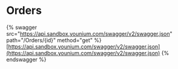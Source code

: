 # Orders

{% swagger src="https://api.sandbox.younium.com/swagger/v2/swagger.json" path="/Orders/{id}" method="get" %}
[https://api.sandbox.younium.com/swagger/v2/swagger.json](https://api.sandbox.younium.com/swagger/v2/swagger.json)
{% endswagger %}

